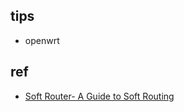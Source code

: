 
## tips
+ openwrt

## ref
+ [Soft Router- A Guide to Soft Routing](https://www.ourpcb.com/soft-router.html)